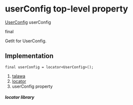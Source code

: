 
<div>

# userConfig top-level property

</div>


[UserConfig](../services_user_config/UserConfig-class.md)
userConfig


final




GetIt for UserConfig.



## Implementation

``` language-dart
final userConfig = locator<UserConfig>();
```







1.  [talawa](../index.md)
2.  [locator](../locator/)
3.  userConfig property

##### locator library







